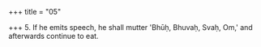 +++
title = "05"

+++
5. If he emits speech, he shall mutter 'Bhūḥ, Bhuvaḥ, Svaḥ, Om,' and afterwards continue to eat.
